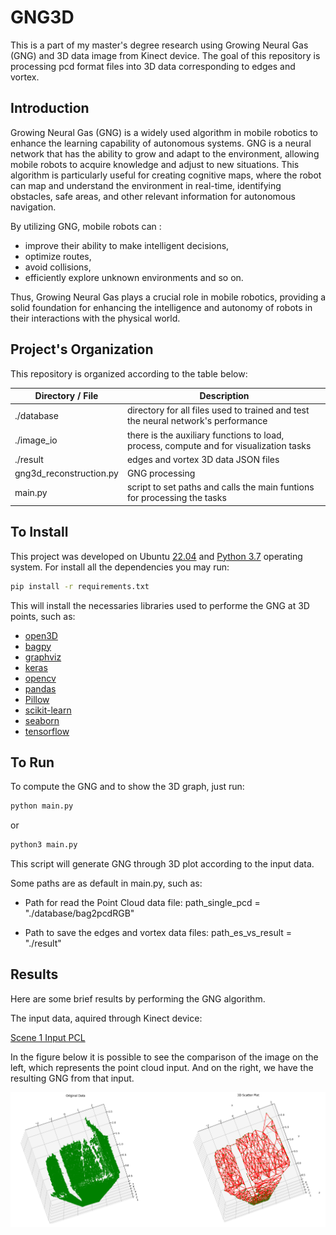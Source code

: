 # GNG3D
This is a part of my master's degree research using Growing Neural Gas (GNG) and 3D data image from Kinect device. The goal of this repository is processing pcd format files into 3D data corresponding to edges and vortex. 

## Introduction

Growing Neural Gas (GNG) is a widely used algorithm in mobile robotics to enhance the learning capability of autonomous systems. GNG is a neural network that has the ability to grow and adapt to the environment, allowing mobile robots to acquire knowledge and adjust to new situations. This algorithm is particularly useful for creating cognitive maps, where the robot can map and understand the environment in real-time, identifying obstacles, safe areas, and other relevant information for autonomous navigation. 

By utilizing GNG, mobile robots can :

- improve their ability to make intelligent decisions,
- optimize routes,
- avoid collisions,
- efficiently explore unknown environments and so on. 

Thus, Growing Neural Gas plays a crucial role in mobile robotics, providing a solid foundation for enhancing the intelligence and autonomy of robots in their interactions with the physical world.

## Project's Organization

This repository is organized according to the table below:

| Directory / File  | Description |
|-------|-------|
| ./database  | directory for all files used to trained and test the neural network's performance    |
| ./image_io  |  there is the auxiliary functions to load, process, compute and for visualization tasks|
| ./result    | edges and vortex 3D data JSON files |
| gng3d_reconstruction.py  |  GNG processing   |
| main.py     | script to set paths and calls the main funtions for processing the tasks |

## To Install
This project was developed on Ubuntu [22.04](https://ubuntu.com/download/desktop) and [Python 3.7](https://www.python.org/downloads/release/python-370/) operating system.
For install all the dependencies you may run:

```bash
pip install -r requirements.txt
```
This will install the necessaries libraries used to performe the GNG at 3D points, such as:
- [open3D](http://www.open3d.org/)
- [bagpy](https://pypi.org/project/bagpy/)
- [graphviz](https://pypi.org/project/graphviz/)
- [keras](https://keras.io/)
- [opencv](https://docs.opencv.org/3.4/index.html)
- [pandas](https://pandas.pydata.org/)
- [Pillow](https://pypi.org/project/Pillow/)
- [scikit-learn](https://scikit-learn.org/stable/)
- [seaborn](https://seaborn.pydata.org/)
- [tensorflow](https://www.tensorflow.org/?hl=pt-br)

## To Run

To compute the GNG and to show the 3D graph, just run:

```bash
python main.py
```
or

```bash
python3 main.py
```
This script will generate GNG through 3D plot according to the input data.

Some paths are as default in main.py, such as:
- Path for read the Point Cloud data file: path_single_pcd = "./database/bag2pcdRGB"

- Path to save the edges and vortex data files: path_es_vs_result = "./result"

## Results

Here are some brief results by performing the GNG algorithm. 

The input data, aquired through Kinect device:


[Scene 1 Input PCL](images_videos%2Fscene_1_open3D.mp4)

In the figure below it is possible to see the comparison of the image on the left, which represents the point cloud input. And on the right, we have the resulting GNG from that input.

![scene_1_compare.png](images_videos%2Fscene_1_compare.png)
